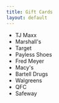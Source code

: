 ```yaml
---
title: Gift Cards
layout: default
---
```


- TJ Maxx
- Marshall's
- Target
- Payless Shoes
- Fred Meyer
- Macy's
- Bartell Drugs
- Walgreens
- QFC
- Safeway
